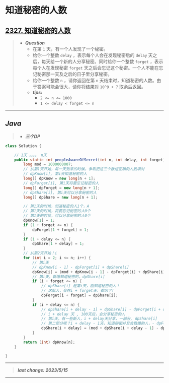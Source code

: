 # 知道秘密的人数

## [2327. 知道秘密的人数](https://leetcode.cn/problems/number-of-people-aware-of-a-secret/)

> - ***Question***
>   - 在第 `1` 天，有一个人发现了一个秘密。
>   - 给你一个整数 `delay` ，表示每个人会在发现秘密后的 `delay` 天之后，每天给一个新的人分享秘密。同时给你一个整数 `forget` ，表示每个人在发现秘密 `forget` 天之后会忘记这个秘密。一个人不能在忘记秘密那一天及之后的日子里分享秘密。
>   - 给你一个整数 `n` ，请你返回在第 `n` 天结束时，知道秘密的人数。由于答案可能会很大，请你将结果对 `10^9 + 7` 取余后返回。
>   - ***tips:***
>     - `2 <= n <= 1000`
>     - `1 <= delay < forget <= n`

---

## *Java*

> - ***三个DP***

```java
class Solution {

    // 1天 。。。。 n天
    public static int peopleAwareOfSecret(int n, int delay, int forget) {
        long mod = 1000000007;
        // 从第1天开始，每一天到来的时候，争取把这三个数组正确的人数填对
        // dpKnow[i], 第i天知道秘密的人
        long[] dpKnow = new long[n + 1];
        // dpForget[i], 第i天将要忘记秘密的人
        long[] dpForget = new long[n + 1];
        // dpShare[i], 第i天可以分享秘密的人
        long[] dpShare = new long[n + 1];

        // 第1天的时候，知道秘密的人1个，A
        // 第1天的时候，将要忘记秘密的人0个
        // 第1天的时候，可以分享秘密的人0个
        dpKnow[1] = 1;
        if (1 + forget <= n) {
            dpForget[1 + forget] = 1;
        }
        if (1 + delay <= n) {
            dpShare[1 + delay] = 1;
        }
        // 从第2天开始！i
        for (int i = 2; i <= n; i++) {
            // 第i天
            // dpKnow[i - 1] - dpForget[i] + dpShare[i]
            dpKnow[i] = (mod + dpKnow[i - 1] - dpForget[i] + dpShare[i]) % mod;
            // 第i天，新增知道秘密的，dpShare[i]
            if (i + forget <= n) {
                // dpShare[i] 是第i天，刚知道秘密的人！
                // 这批人，会在i + forget天，都忘了!
                dpForget[i + forget] = dpShare[i];
            }
            if (i + delay <= n) {
                // dpShare[i + delay - 1] + dpShare[i] - dpForget[i + delay]
                // i + delay 天 , 100天后，会分享秘密的人
                // 第i天，有一些新人，i + delay天分享，一部分, dpShare[i]
                // 第二部分呢？i + delay - 1天，知道秘密并且会散播的人，- dpForget[i + delay]
                dpShare[i + delay] = (mod + dpShare[i + delay - 1] - dpForget[i + delay] + dpShare[i]) % mod;
            }
        }
        return (int) dpKnow[n];
    }

}
```

---

> ***last change: 2023/5/15***

---
